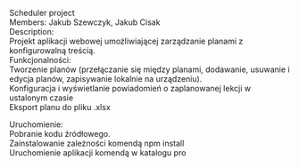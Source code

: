 Scheduler project                                                                                                                                                           
Members: Jakub Szewczyk, Jakub Cisak                                                                                                                                             
Description:                                                                                                                                                                        
Projekt aplikacji webowej umożliwiającej zarządzanie planami z konfigurowalną treścią.                                                                                                 
Funkcjonalności:                                                                                                                                                          
Tworzenie planów (przełączanie się między planami, dodawanie, usuwanie i edycja planów, zapisywanie lokalnie na urządzeniu).                                             
Konfiguracja i wyświetlanie powiadomień o zaplanowanej lekcji w ustalonym czasie                                                                                         
Eksport planu do pliku .xlsx                                                                                                                                                         

Uruchomienie:                                                                                                                                                               
Pobranie kodu źródłowego.                                                                                                                                                   
Zainstalowanie zależności komendą npm install                                                                                                                               
Uruchomienie aplikacji komendą w katalogu pro
